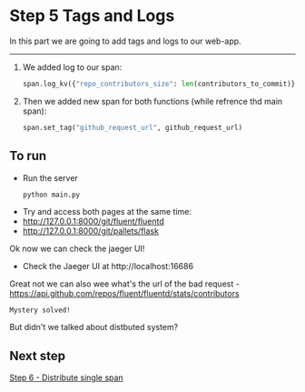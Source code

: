 Step 5 Tags and Logs
====================

In this part we are going to add tags and logs to our web-app.

---

1. We added log to our span:
    ```python
    span.log_kv({"repo_contributors_size": len(contributors_to_commit)})
    ```

2. Then we added new span for both functions (while refrence thd main span):
    ```python
    span.set_tag("github_request_url", github_request_url)
    ```

To run
------

* Run the server
    ```bash
    python main.py
    ```
* Try and access both pages at the same time:
* http://127.0.0.1:8000/git/fluent/fluentd
* http://127.0.0.1:8000/git/pallets/flask

Ok now we can check the jaeger UI!
* Check the Jaeger UI at http://localhost:16686

Great not we can also wee what's the url of the bad request -
https://api.github.com/repos/fluent/fluentd/stats/contributors

`Mystery solved!`

But didn't we talked about distbuted system?

Next step
---------
[Step 6 - Distribute single span](https://github.com/itielshwartz/jaeger-hello-world/tree/step-6-distribute-single-span)
